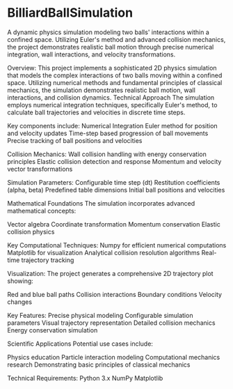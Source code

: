 # BilliardBallSimulation
A dynamic physics simulation modeling two balls' interactions within a confined space. Utilizing Euler's method and advanced collision mechanics, the project demonstrates realistic ball motion through precise numerical integration, wall interactions, and velocity transformations.




Overview:
This project implements a sophisticated 2D physics simulation that models the complex interactions of two balls moving within a confined space. Utilizing numerical methods and fundamental principles of classical mechanics, the simulation demonstrates realistic ball motion, wall interactions, and collision dynamics.
Technical Approach
The simulation employs numerical integration techniques, specifically Euler's method, to calculate ball trajectories and velocities in discrete time steps. 

Key components include:
Numerical Integration
Euler method for position and velocity updates
Time-step based progression of ball movements
Precise tracking of ball positions and velocities

Collision Mechanics:
Wall collision handling with energy conservation principles
Elastic collision detection and response
Momentum and velocity vector transformations

Simulation Parameters:
Configurable time step (dt)
Restitution coefficients (alpha, beta)
Predefined table dimensions
Initial ball positions and velocities

Mathematical Foundations
The simulation incorporates advanced mathematical concepts:

Vector algebra
Coordinate transformation
Momentum conservation
Elastic collision physics

Key Computational Techniques:
Numpy for efficient numerical computations
Matplotlib for visualization
Analytical collision resolution algorithms
Real-time trajectory tracking

Visualization:
The project generates a comprehensive 2D trajectory plot showing:

Red and blue ball paths
Collision interactions
Boundary conditions
Velocity changes

Key Features:
Precise physical modeling
Configurable simulation parameters
Visual trajectory representation
Detailed collision mechanics
Energy conservation simulation

Scientific Applications
Potential use cases include:

Physics education
Particle interaction modeling
Computational mechanics research
Demonstrating basic principles of classical mechanics

Technical Requirements:
Python 3.x
NumPy
Matplotlib
